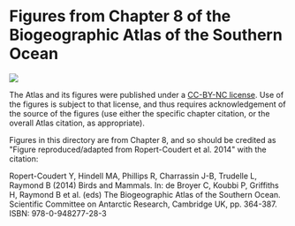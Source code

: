 # Figures from Chapter 8 of the Biogeographic Atlas of the Southern Ocean

<img src="https://mirrors.creativecommons.org/presskit/buttons/88x31/svg/by-nc.svg" />

The Atlas and its figures were published under a [CC-BY-NC license](https://creativecommons.org/licenses/by-nc/4.0/). Use of the figures is subject to that license, and thus requires acknowledgement of the source of the figures (use either the specific chapter citation, or the overall Atlas citation, as appropriate).

Figures in this directory are from Chapter 8, and so should be credited as "Figure reproduced/adapted from Ropert-Coudert et al. 2014" with the citation:

Ropert-Coudert Y, Hindell MA, Phillips R, Charrassin J-B, Trudelle L, Raymond B (2014) Birds and Mammals. In: de Broyer C, Koubbi P, Griffiths H, Raymond B et al. (eds) The Biogeographic Atlas of the Southern Ocean. Scientific Committee on Antarctic Research, Cambridge UK, pp. 364-387. ISBN: 978-0-948277-28-3
